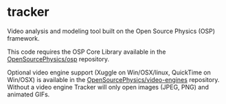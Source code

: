 tracker
=======

Video analysis and modeling tool built on the Open Source Physics (OSP) framework.

This code requires the OSP Core Library available in the <a href="https://github.com/OpenSourcePhysics/osp" target="_blank">OpenSourcePhysics/osp</a> repository.

Optional video engine support (Xuggle on Win/OSX/linux, QuickTime on Win/OSX) is available in the <a href="https://github.com/OpenSourcePhysics/video-engines" target="_blank">OpenSourcePhysics/video-engines</a> repository. Without a video engine Tracker will only open images (JPEG, PNG) and animated GIFs.

